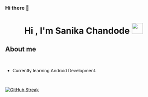### Hi there 👋

<!--
**sani203002/sani203002** is a ✨ _special_ ✨ repository because its `README.md` (this file) appears on your GitHub profile.

Here are some ideas to get you started:

- 🔭 I’m currently working on ...
- 🌱 I’m currently learning ...
- 👯 I’m looking to collaborate on ...
- 🤔 I’m looking for help with ...
- 💬 Ask me about ...
- 📫 How to reach me: ...
- 😄 Pronouns: ...
- ⚡ Fun fact: ...
-->
<h1 align="center"><b>Hi , I'm Sanika Chandode </b>
  <img src="https://media.giphy.com/media/hvRJCLFzcasrR4ia7z/giphy.gif" width="35"></h1>

	
## About me

<br>

- Currently learning Android Development.

<br>

[![GitHub Streak](https://streak-stats.demolab.com?user=sani203002&theme=radical)](https://git.io/streak-stats)
